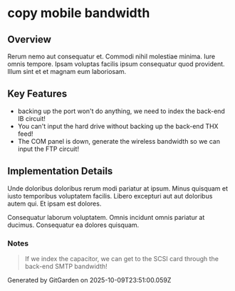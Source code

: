 # copy mobile bandwidth

## Overview
Rerum nemo aut consequatur et. Commodi nihil molestiae minima. Iure omnis tempore. Ipsam voluptas facilis ipsum consequatur quod provident. Illum sint et et magnam eum laboriosam.

## Key Features
- backing up the port won't do anything, we need to index the back-end IB circuit!
- You can't input the hard drive without backing up the back-end THX feed!
- The COM panel is down, generate the wireless bandwidth so we can input the FTP circuit!

## Implementation Details
Unde doloribus doloribus rerum modi pariatur at ipsum. Minus quisquam et iusto temporibus voluptatem facilis. Libero excepturi aut aut doloribus autem qui. Et ipsam est dolores.
 Consequatur laborum voluptatem. Omnis incidunt omnis pariatur at ducimus. Consequatur ea dolores quisquam.

### Notes
> If we index the capacitor, we can get to the SCSI card through the back-end SMTP bandwidth!

Generated by GitGarden on 2025-10-09T23:51:00.059Z